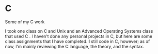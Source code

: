 # C
Some of my C work

I took one class on C and Unix and an Advanced Operating Systems class that used C . I haven't done any personal projects in C, but here are some class assignments that I have completed. I still code in C, however; as of now, I'm mainly reviewing the C language, the theory, and the syntax. 
